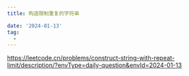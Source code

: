 ```yaml
---
title: 构造限制重复的字符串

date: '2024-01-13'
tag:
  - 
---
```

<https://leetcode.cn/problems/construct-string-with-repeat-limit/description/?envType=daily-question&envId=2024-01-13>
